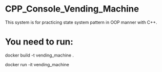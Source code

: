 # CPP_Console_Vending_Machine

This system is for practicing state system pattern in OOP manner with C++. 

# You need to run:

docker build -t vending_machine .

docker run -it vending_machine
